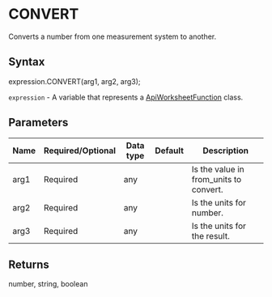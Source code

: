 # CONVERT

Converts a number from one measurement system to another.

## Syntax

expression.CONVERT(arg1, arg2, arg3);

`expression` - A variable that represents a [ApiWorksheetFunction](../ApiWorksheetFunction.md) class.

## Parameters

| **Name** | **Required/Optional** | **Data type** | **Default** | **Description** |
| ------------- | ------------- | ------------- | ------------- | ------------- |
| arg1 | Required | any |  | Is the value in from_units to convert. |
| arg2 | Required | any |  | Is the units for number. |
| arg3 | Required | any |  | Is the units for the result. |

## Returns

number, string, boolean